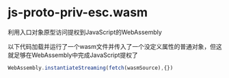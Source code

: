 # js-proto-priv-esc.wasm
利用入口对象原型访问提权到JavaScript的WebAssembly

以下代码加载并运行了一个wasm文件并传入了一个没定义属性的普通对象，但这就足够在WebAssembly中完成JavaScript提权了
```js
WebAssembly.instantiateStreaming(fetch(wasmSource),{})
```

